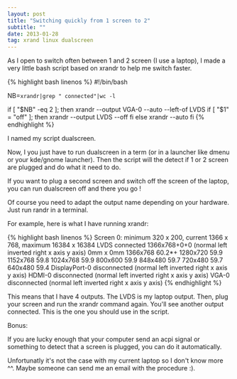 ```yaml
---
layout: post
title: "Switching quickly from 1 screen to 2"
subtitle: ""
date: 2013-01-28
tag: xrand linux dualscreen
---
```


As I open to switch often between 1 and 2 screen (I use a laptop), I made a very little bash script based on xrandr to help me switch faster.

{% highlight bash linenos %}
#!/bin/bash

NB=`xrandr|grep " connected"|wc -l`

if [ "$NB" -eq 2 ]; then
  xrandr --output VGA-0 --auto --left-of LVDS
  if [ "$1" = "off" ]; then
	xrandr --output LVDS --off
  fi
else
  xrandr --auto
fi
{% endhighlight %}

I named my script dualscreen.


Now, I you just have to run dualscreen in a term (or in a launcher like dmenu or your kde/gnome launcher). Then the script will the detect if 1 or 2 screen are plugged and do what it need to do.          



  
	
	
  

If you want to plug a second screen and switch off the screen of the laptop, you can run dualscreen off and there you go !
  
  
Of course you need to adapt the output name depending on your hardware. Just run randr in a terminal.


For example, here is what I have running xrandr:

{% highlight bash linenos %}
Screen 0: minimum 320 x 200, current 1366 x 768, maximum 16384 x 16384
LVDS connected 1366x768+0+0 (normal left inverted right x axis y axis) 0mm x 0mm
1366x768       60.2*+
1280x720       59.9
1152x768       59.8
1024x768       59.9
800x600        59.9
848x480        59.7
720x480        59.7
640x480        59.4
DisplayPort-0 disconnected (normal left inverted right x axis y axis)
HDMI-0 disconnected (normal left inverted right x axis y axis)
VGA-0 disconnected (normal left inverted right x axis y axis)
{% endhighlight %}

This means that I have 4 outputs. The LVDS is my laptop output. Then, plug your screen and run the xrandr command again.
You'll see another output connected. This is the one you should use in the script.


Bonus:

If you are lucky enough that your computer send an acpi signal or something to detect that a screen is plugged, you can do it automatically.

Unfortunatly it's not the case with my current laptop so I don't know more ^^. Maybe someone can send me an email with the procedure :).
